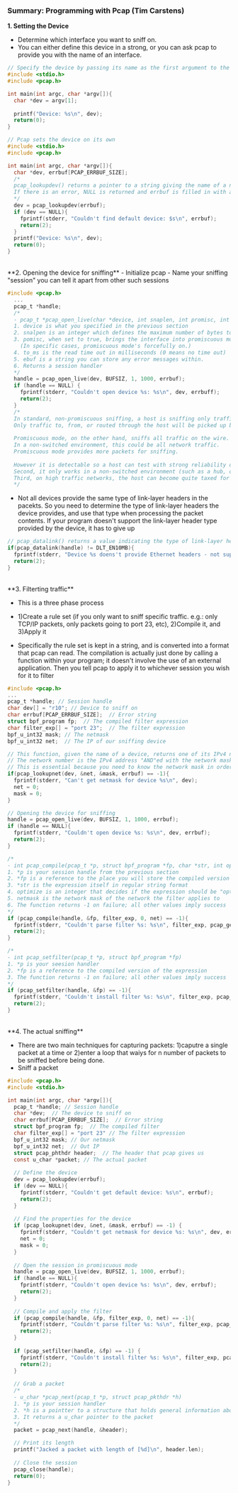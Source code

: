 ### Summary: Programming with Pcap (Tim Carstens)

**1. Setting the Device**
- Determine which interface you want to sniff on.
- You can either define this device in a strong, or you can ask pcap to provide you with the name of an interface.

```c
// Specify the device by passing its name as the first argument to the program
#include <stdio.h>
#include <pcap.h>

int main(int argc, char *argv[]){
  char *dev = argv[1];
  
  printf("Device: %s\n", dev);
  return(0);
}
```

```c
// Pcap sets the device on its own
#include <stdio.h>
#include <pcap.h>

int main(int argc, char *argv[]){
  char *dev, errbuf[PCAP_ERRBUF_SIZE];
  /*
  pcap_lookupdev() returns a pointer to a string giving the name of a network device.
  If there is an error, NULL is returned and errbuf is filled in with an appropriate error message
  */
  dev = pcap_lookupdev(errbuf);
  if (dev == NULL){
    fprintf(stderr, "Couldn't find default device: $s\n", errbuf);
    return(2);
  }
  printf("Device: %s\n", dev);
  return(0);
}
```

<br />
**2. Opening the device for sniffing**
- Initialize pcap
- Name your sniffing "session" you can tell it apart from other such sessions

```c
#include <pcap.h>
  ...
  pcap_t *handle;
  /*
  - pcap_t *pcap_open_live(char *device, int snaplen, int promisc, int to_ms, char *ebuf)
  1. device is what you specified in the previous section
  2. snalpen is an integer which defines the maximum number of bytes to be captured by pcap
  3. pomisc, when set to true, brings the interface into promiscuous mode. 
    (In specific cases, promiscuous mode's forcefully on.)
  4. to_ms is the read time out in milliseconds (0 means no time out)
  5. ebuf is a string you can store any error messages within.
  6. Returns a session handler
  */
  handle = pcap_open_live(dev, BUFSIZ, 1, 1000, errbuf);
  if (handle == NULL) {
    fprintf(stderr, "Couldn't open device %s: %s\n", dev, errbuff);
    return(2);
  }
  /*
  In standard, non-promiscuous sniffing, a host is sniffing only traffic that is directly related to it. 
  Only traffic to, from, or routed through the host will be picked up by the sniffer.
  
  Promiscuous mode, on the other hand, sniffs all traffic on the wire. 
  In a non-switched environment, this could be all network traffic. 
  Promiscuous mode provides more packets for sniffing. 
  
  However it is detectable so a host can test with strong reliability determine if another host is doing promiscuous sniffing. 
  Second, it only works in a non-switched environment (such as a hub, or a switch that is being ARP flooded). 
  Third, on high traffic networks, the host can become quite taxed for system resources.
  */
```

- Not all devices provide the same type of link-layer headers in the pacekts. So you need to determine the type of link-layer headers the device provides, and use that type when processing the packet contents. If your program doesn't support the link-layer header type provided by the device, it has to give up

```c
// pcap_datalink() returns a value indicating the type of link-layer headers
if(pcap_datalink(handle) != DLT_EN10MB){
  fprintf(stderr, "Device %s doens't provide Ethernet headers - not supported\n", dev);
  return(2);
}
```

<br />
**3. Filterting traffic**

- This is a three phase process

- 1)Create a rule set (if you only want to sniff specific traffic. e.g.: only TCP/IP packets, only packets going to port 23, etc), 2)Compile it, and 3)Apply it

- Specifically the rule set is kept in a string, and is converted into a format that pcap can read. The compilation is actually just done by calling a function within your program; it doesn't involve the use of an external application. Then you tell pcap to apply it to whichever session you wish for it to filter

```c
#include <pcap.h>
...
pcap_t *handle; // Session handle
char dev[] = "r10"; // Device to sniff on
char errbuf[PCAP_ERRBUF_SIZE];  // Error string
struct bpf_program fp;  // The compiled filter expression
char filter_exp[] = "port 23";  // The filter expression
bpf_u_int32 mask; // The netmask
bpf_u_int32 net;  // The IP of our sniffing device

// This function, given the name of a device, returns one of its IPv4 network numbers and corresponding network mask
// The network number is the IPv4 address "AND"ed with the network mask, so it contains only the network part of the address.
// This is essential because you need to know the network mask in order to apply the filter
if(pcap_lookupnet(dev, &net, &mask, errbuf) == -1){
  fprintf(stderr, "Can't get netmask for device %s\n", dev);
  net = 0;
  mask = 0;
}

// Opening the device for sniffing
handle = pcap_open_live(dev, BUFSIZ, 1, 1000, errbuf);
if (handle == NULL){
  fprintf(stderr, "Couldn't open device %s: %s\n", dev, errbuf);
  return(2);
}

/*
- int pcap_compile(pcap_t *p, struct bpf_program *fp, char *str, int optimize, bpf_u_int32 netmask)
1. *p is your session handle from the previous section
2. *fp is a reference to the place you will store the compiled version of your filter
3. *str is the expression itself in regular string format
4. optimize is an integer that decides if the expression should be "optimized"(0:false,1:true)
5. netmask is the network mask of the network the filter applies to
6. The function returns -1 on failure; all other values imply success
*/
if (pcap_compile(handle, &fp, filter_exp, 0, net) == -1){
  fprintf(stderr, "Couldn't parse filter %s: %s\n", filter_exp, pcap_geterr(handle));
  return(2);
}

/*
- int pcap_setfilter(pcap_t *p, struct bpf_program *fp)
1. *p is your seesion handler
2. *fp is a reference to the compiled version of the expression
3. The function returns -1 on failure; all other values imply success
*/
if (pcap_setfilter(handle, &fp) == -1){
  fprintf(stderr, "Couldn't install filter %s: %s\n", filter_exp, pcap_geterr(handle));
  return(2);
}
```

<br />
**4. The actual sniffing**

- There are two main techniques for capturing packets: 1)caputre a single packet at a time or 2)enter a loop that waiys for n number of packets to be sniffed before being done.
- Sniff a packet
```c
#include <pcap.h>
#include <stdio.h>

int main(int argc, char *argv[]){
  pcap_t *handle; // Session handle
  char *dev;  // The device to sniff on
  char errbuf[PCAP_ERRBUF_SIZE];  // Error string
  struct bpf_program fp;  // The compiled filter
  char filter_exp[] = "port 23" // The filter expression
  bpf_u_int32 mask; // Our netmask
  bpf_u_int32 net;  // Out IP
  struct pcap_phthdr header;  // The header that pcap gives us
  const u_char *packet; // The actual packet
  
  // Define the device
  dev = pcap_lookupdev(errbuf);
  if (dev == NULL){
    fprintf(stderr, "Couldn't get default device: %s\n", errbuf);
    return(2);
  }
  
  // Find the properties for the device
  if (pcap_lookupnet(dev, &net, &mask, errbuf) == -1) {
    fprintf(stderr, "Couldn't get netmask for device %s: %s\n", dev, errbuf);
    net = 0;
    mask = 0;
  }
  
  // Open the session in promiscuous mode
  handle = pcap_open_live(dev, BUFSIZ, 1, 1000, errbuf);
  if (handle == NULL){
    fprintf(stderr, "Couldn't open device %s: %s\n", dev, errbuf);
    return(2);
  }
  
  // Compile and apply the filter
  if (pcap_compile(handle, &fp, filter_exp, 0, net) == -1){
    fprintf(stderr, "Couldn't parse filter %s: %s\n", filter_exp, pcap_geterr(handle));
    return(2);
  }
  
  if (pcap_setfilter(handle, &fp) == -1) {
    fprintf(stderr, "Couldn't install filter %s: %s\n", filter_exp, pcap_geterr(handle));
    return(2);
  }
  
  // Grab a packet
  /*
  - u_char *pcap_next(pcap_t *p, struct pcap_pkthdr *h)
  1. *p is your session handler
  2. *h is a pointter to a structure that holds general information about the packet
  3. It returns a u_char pointer to the packet
  */
  packet = pcap_next(handle, &header);

  // Print its length
  printf("Jacked a packet with length of [%d]\n", header.len);
  
  // Close the session
  pcap_close(handle);
  return(0);
}
```
